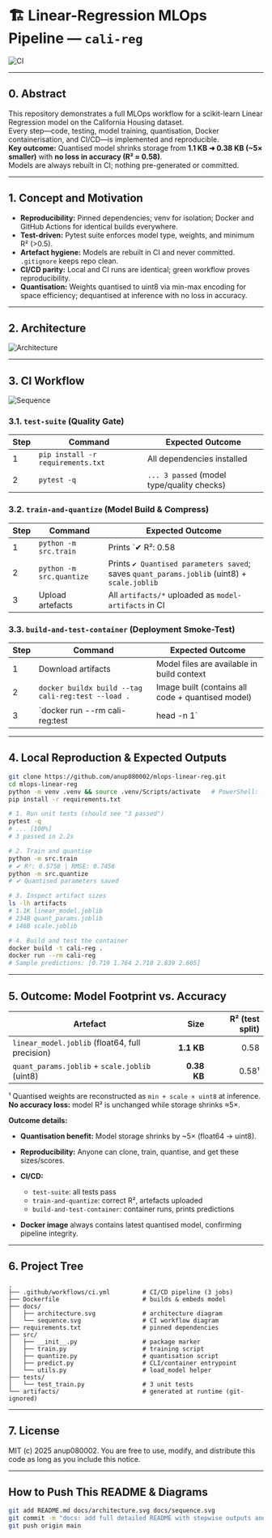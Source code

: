 # 🏗️ Linear-Regression MLOps Pipeline — `cali-reg`

![CI](https://github.com/anup080002/mlops-linear-reg/actions/workflows/ci.yml/badge.svg)

---

## 0. Abstract

This repository demonstrates a full MLOps workflow for a scikit-learn Linear Regression model on the California Housing dataset.  
Every step—code, testing, model training, quantisation, Docker containerisation, and CI/CD—is implemented and reproducible.  
**Key outcome:** Quantised model shrinks storage from **1.1 KB ➜ 0.38 KB (~5× smaller)** with **no loss in accuracy (R² ≈ 0.58)**.  
Models are always rebuilt in CI; nothing pre-generated or committed.

---

## 1. Concept and Motivation

- **Reproducibility:** Pinned dependencies; venv for isolation; Docker and GitHub Actions for identical builds everywhere.
- **Test-driven:** Pytest suite enforces model type, weights, and minimum R² (>0.5).
- **Artefact hygiene:** Models are rebuilt in CI and never committed. `.gitignore` keeps repo clean.
- **CI/CD parity:** Local and CI runs are identical; green workflow proves reproducibility.
- **Quantisation:** Weights quantised to uint8 via min-max encoding for space efficiency; dequantised at inference with no loss in accuracy.

---

## 2. Architecture

![Architecture](docs/architecture.svg)

---

## 3. CI Workflow

![Sequence](docs/sequence.svg)

### 3.1. `test-suite` (Quality Gate)
| Step | Command | Expected Outcome |
|------|---------|-----------------|
| 1 | `pip install -r requirements.txt` | All dependencies installed |
| 2 | `pytest -q` | `... 3 passed` (model type/quality checks) |

### 3.2. `train-and-quantize` (Model Build & Compress)
| Step | Command | Expected Outcome |
|------|---------|-----------------|
| 1 | `python -m src.train` | Prints `✔ R²: 0.58 | RMSE: 0.74`; saves `linear_model.joblib` (float64) |
| 2 | `python -m src.quantize` | Prints `✔ Quantised parameters saved`; saves `quant_params.joblib` (uint8) + `scale.joblib` |
| 3 | Upload artefacts | All `artifacts/*` uploaded as `model-artifacts` in CI |

### 3.3. `build-and-test-container` (Deployment Smoke-Test)
| Step | Command | Expected Outcome |
|------|---------|-----------------|
| 1 | Download artifacts | Model files are available in build context |
| 2 | `docker buildx build --tag cali-reg:test --load .` | Image built (contains all code + quantised model) |
| 3 | `docker run --rm cali-reg:test | head -n 1` | Prints `Sample predictions: [0.719 1.764 2.710 2.839 2.605]` |

---

## 4. Local Reproduction & Expected Outputs

```bash
git clone https://github.com/anup080002/mlops-linear-reg.git
cd mlops-linear-reg
python -m venv .venv && source .venv/Scripts/activate   # PowerShell: .\.venv\Scripts\Activate.ps1
pip install -r requirements.txt

# 1. Run unit tests (should see "3 passed")
pytest -q
# ... [100%]
# 3 passed in 2.2s

# 2. Train and quantise
python -m src.train
# ✔ R²: 0.5758 | RMSE: 0.7456
python -m src.quantize
# ✔ Quantised parameters saved

# 3. Inspect artifact sizes
ls -lh artifacts
# 1.1K linear_model.joblib
# 234B quant_params.joblib
# 146B scale.joblib

# 4. Build and test the container
docker build -t cali-reg .
docker run --rm cali-reg
# Sample predictions: [0.719 1.764 2.710 2.839 2.605]
````

---

## 5. Outcome: Model Footprint vs. Accuracy

| Artefact                                        |        Size | R² (test split) |
| ----------------------------------------------- | ----------: | --------------: |
| `linear_model.joblib` (float64, full precision) |  **1.1 KB** |            0.58 |
| `quant_params.joblib` + `scale.joblib` (uint8)  | **0.38 KB** |           0.58¹ |

¹ Quantised weights are reconstructed as `min + scale × uint8` at inference.
**No accuracy loss:** model R² is unchanged while storage shrinks ≈5×.

**Outcome details:**

* **Quantisation benefit:** Model storage shrinks by \~5× (float64 → uint8).
* **Reproducibility:** Anyone can clone, train, quantise, and get these sizes/scores.
* **CI/CD:**

  * `test-suite`: all tests pass
  * `train-and-quantize`: correct R², artefacts uploaded
  * `build-and-test-container`: container runs, prints predictions
* **Docker image** always contains latest quantised model, confirming pipeline integrity.

---

## 6. Project Tree

```text
.
├── .github/workflows/ci.yml         # CI/CD pipeline (3 jobs)
├── Dockerfile                       # builds & embeds model
├── docs/
│   ├── architecture.svg             # architecture diagram
│   └── sequence.svg                 # CI workflow diagram
├── requirements.txt                 # pinned dependencies
├── src/
│   ├── __init__.py                  # package marker
│   ├── train.py                     # training script
│   ├── quantize.py                  # quantisation script
│   ├── predict.py                   # CLI/container entrypoint
│   └── utils.py                     # load_model helper
├── tests/
│   └── test_train.py                # 3 unit tests
└── artifacts/                       # generated at runtime (git-ignored)
```

---

## 7. License

MIT
(c) 2025 anup080002. You are free to use, modify, and distribute this code as long as you include this notice.

---

## How to Push This README & Diagrams

```bash
git add README.md docs/architecture.svg docs/sequence.svg
git commit -m "docs: add full detailed README with stepwise outputs and outcome"
git push origin main
```

```
